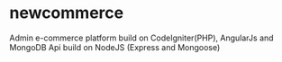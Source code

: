 # newcommerce
Admin e-commerce platform build on CodeIgniter(PHP), AngularJs and MongoDB
Api build on NodeJS (Express and Mongoose)
